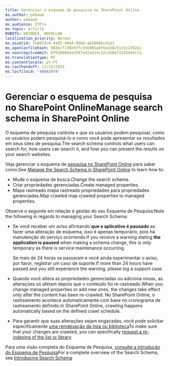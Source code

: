 ```yaml
---
title: Gerenciar o esquema de pesquisa no SharePoint Online
ms.author: pebaum
author: pebaum
ms.audience: ITPro
ms.topic: article
ROBOTS: NOINDEX, NOFOLLOW
localization_priority: Normal
ms.assetid: fe00f4c0-44d5-49d4-9db0-a62698bcd1d1
ms.openlocfilehash: 9836cf139e97fc556995a8f0ad38c51c5c2392ac
ms.sourcegitcommit: 0f0186044a3597e42ad14c32ca58e7224344dcfa
ms.translationtype: MT
ms.contentlocale: pt-PT
ms.lasthandoff: 12/15/2019
ms.locfileid: "40042974"
---
```

# <a name="manage-search-schema-in-sharepoint-online"></a><span data-ttu-id="656a2-102">Gerenciar o esquema de pesquisa no SharePoint Online</span><span class="sxs-lookup"><span data-stu-id="656a2-102">Manage search schema in SharePoint Online</span></span>

<span data-ttu-id="656a2-103">O esquema de pesquisa controla o que os usuários podem pesquisar, como os usuários podem pesquisá-lo e como você pode apresentar os resultados em seus sites de pesquisa.</span><span class="sxs-lookup"><span data-stu-id="656a2-103">The search schema controls what users can search for, how users can search it, and how you can present the results on your search websites.</span></span> 

<span data-ttu-id="656a2-104">Veja gerenciar o esquema de [pesquisa no SharePoint Online](https://docs.microsoft.com/sharepoint/manage-search-schema) para saber como:</span><span class="sxs-lookup"><span data-stu-id="656a2-104">See [Manage the Search Schema in SharePoint Online](https://docs.microsoft.com/sharepoint/manage-search-schema) to learn how to:</span></span> 
- <span data-ttu-id="656a2-105">Mude o esquema de busca.</span><span class="sxs-lookup"><span data-stu-id="656a2-105">Change the search schema.</span></span>
- <span data-ttu-id="656a2-106">Criar propriedades gerenciadas.</span><span class="sxs-lookup"><span data-stu-id="656a2-106">Create managed properties.</span></span>
- <span data-ttu-id="656a2-107">Mapa rastreado mapa rastreado propriedades para propriedades gerenciadas.</span><span class="sxs-lookup"><span data-stu-id="656a2-107">Map crawled map crawled properties to managed properties.</span></span>

<span data-ttu-id="656a2-108">Observe o seguinte em relação à gestão do seu Esquema de Pesquisa:</span><span class="sxs-lookup"><span data-stu-id="656a2-108">Note the following in regards to managing your Search Schema:</span></span>

- <span data-ttu-id="656a2-109">Se você receber um aviso afirmando **que o aplicativo é pausado** ao fazer uma alteração de esquema, isso é apenas temporário, pois há manutenção do serviço ocorrendo.</span><span class="sxs-lookup"><span data-stu-id="656a2-109">If you receive a warning stating **the application is paused** when making a schema change, this is only temporary as there is service maintenance occurring.</span></span> 

    <span data-ttu-id="656a2-110">Se mais de 24 horas se passaram e você ainda experimentar o aviso, por favor, registrar um caso de suporte.</span><span class="sxs-lookup"><span data-stu-id="656a2-110">If more than 24 hours have passed and you still experience the warning, please log a support case.</span></span>
- <span data-ttu-id="656a2-111">Quando você altera as propriedades gerenciadas ou adiciona novas, as alterações só afetam depois que o conteúdo foi re-rastreado.</span><span class="sxs-lookup"><span data-stu-id="656a2-111">When you change managed properties or add new ones, the changes take effect only after the content has been re-crawled.</span></span> <span data-ttu-id="656a2-112">No SharePoint Online, o rastreamento acontece automaticamente com base no cronograma de rastreamento definido.</span><span class="sxs-lookup"><span data-stu-id="656a2-112">In SharePoint Online, crawling happens automatically based on the defined crawl schedule.</span></span>
- <span data-ttu-id="656a2-113">Para garantir que suas alterações sejam engacadas, você pode solicitar especificamente [uma reindexação da lista ou biblioteca](https://docs.microsoft.com/sharepoint/manage-search-schema#request-re-indexing-of-a-document-library-or-list)</span><span class="sxs-lookup"><span data-stu-id="656a2-113">To make sure that your changes are crawled, you can specifically [request a re-indexing of the list or library](https://docs.microsoft.com/sharepoint/manage-search-schema#request-re-indexing-of-a-document-library-or-list)</span></span> 

<span data-ttu-id="656a2-114">Para uma visão completa do Esquema de Pesquisa, [consulte a introdução do Esquema de Pesquisa](https://blogs.technet.microsoft.com/tothesharepoint/2012/11/25/introducing-search-schema-for-sharepoint-2013/)</span><span class="sxs-lookup"><span data-stu-id="656a2-114">For a complete overview of the Search Schema, see [Introducing Search Schema](https://blogs.technet.microsoft.com/tothesharepoint/2012/11/25/introducing-search-schema-for-sharepoint-2013/)</span></span> 


